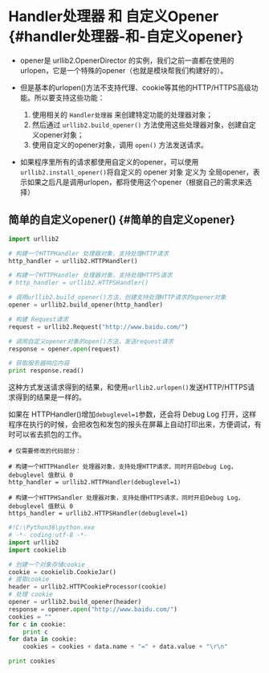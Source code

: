 

# Handler处理器 和 自定义Opener {#handler处理器-和-自定义opener}

* opener是 urllib2.OpenerDirector 的实例，我们之前一直都在使用的urlopen，它是一个特殊的opener（也就是模块帮我们构建好的）。

* 但是基本的urlopen\(\)方法不支持代理、cookie等其他的HTTP/HTTPS高级功能。所以要支持这些功能：

  1. 使用相关的
     `Handler处理器`
     来创建特定功能的处理器对象；
  2. 然后通过
     `urllib2.build_opener()`
     方法使用这些处理器对象，创建自定义opener对象；
  3. 使用自定义的opener对象，调用
     `open()`
     方法发送请求。

* 如果程序里所有的请求都使用自定义的opener，可以使用`urllib2.install_opener()`将自定义的 opener 对象 定义为 全局opener，表示如果之后凡是调用urlopen，都将使用这个opener（根据自己的需求来选择）

## 简单的自定义opener\(\) {#简单的自定义opener}

```py
import urllib2

# 构建一个HTTPHandler 处理器对象，支持处理HTTP请求
http_handler = urllib2.HTTPHandler()

# 构建一个HTTPHandler 处理器对象，支持处理HTTPS请求
# http_handler = urllib2.HTTPSHandler()

# 调用urllib2.build_opener()方法，创建支持处理HTTP请求的opener对象
opener = urllib2.build_opener(http_handler)

# 构建 Request请求
request = urllib2.Request("http://www.baidu.com/")

# 调用自定义opener对象的open()方法，发送request请求
response = opener.open(request)

# 获取服务器响应内容
print response.read()
```

这种方式发送请求得到的结果，和使用`urllib2.urlopen()`发送HTTP/HTTPS请求得到的结果是一样的。

如果在 HTTPHandler\(\)增加`debuglevel=1`参数，还会将 Debug Log 打开，这样程序在执行的时候，会把收包和发包的报头在屏幕上自动打印出来，方便调试，有时可以省去抓包的工作。

```
# 仅需要修改的代码部分：

# 构建一个HTTPHandler 处理器对象，支持处理HTTP请求，同时开启Debug Log，debuglevel 值默认 0
http_handler = urllib2.HTTPHandler(debuglevel=1)

# 构建一个HTTPHSandler 处理器对象，支持处理HTTPS请求，同时开启Debug Log，debuglevel 值默认 0
https_handler = urllib2.HTTPSHandler(debuglevel=1)
```

```py
#!C:\Python36\python.exe
# -*- coding:utf-8 -*-
import urllib2
import cookielib

# 创建一个对象存储cookie
cookie = cookielib.CookieJar()
# 提取cookie
header = urllib2.HTTPCookieProcessor(cookie)
# 处理 cookie
opener = urllib2.build_opener(header)
response = opener.open("http://www.baidu.com/")
cookies = ""
for c in cookie:
    print c
for data in cookie:
    cookies = cookies + data.name + "=" + data.value + "\r\n"

print cookies
```



